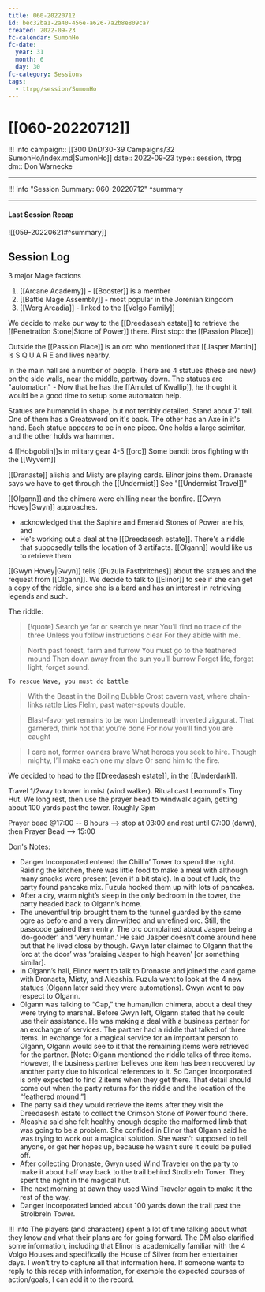 ```yaml
---
title: 060-20220712
id: bec32ba1-2a40-456e-a626-7a2b8e809ca7
created: 2022-09-23
fc-calendar: SumonHo
fc-date:
  year: 31
  month: 6
  day: 30
fc-category: Sessions
tags:
  - ttrpg/session/SumonHo
---
```


# [[060-20220712]]

!!! info
    campaign:: [[300 DnD/30-39 Campaigns/32 SumonHo/index.md|SumonHo]]
    date:: 2022-09-23
    type:: session, ttrpg
    dm:: Don Warnecke


---
!!! info "Session Summary: 060-20220712"
    ^summary

---


#### Last Session Recap

![[059-20220621#^summary]]

## Session Log



3 major Mage factions
1. [[Arcane Academy]] - [[Booster]] is a member
2. [[Battle Mage Assembly]] - most popular in the Jorenian kingdom
3. [[Worg Arcadia]] - linked to the [[Volgo Family]]

We decide to make our way to the [[Dreedasesh estate]] to retrieve the [[Penetration Stone|Stone of Power]] there. First stop: the [[Passion Place]] 

Outside the [[Passion Place]] is an orc who mentioned that [[Jasper Martin]] is S Q U A R E and lives nearby.

In the main hall are a number of people. There are 4 statues (these are new) on the side walls, near the middle, partway down. The statues are "automation" - Now that he has the [[Amulet of Kwallip]], he thought it would be a good time to setup some automaton help.

Statues are humanoid in shape, but not terribly detailed. Stand about 7' tall. One of them has a Greatsword on it's back. The other has an Axe in it's hand. Each statue appears to be in one piece. One holds a large scimitar, and the other holds warhammer.

4 [[Hobgoblin]]s in miltary gear
4-5 [[orc]]
Some bandit bros fighting with the [[Wyvern]]

[[Dranaste]] alishia and Misty are playing cards. Elinor joins them. Dranaste says we have to get through the [[Undermist]]
See "[[Undermist Travel]]"


[[Olgann]] and the chimera were chilling near the bonfire. [[Gwyn Hovey|Gwyn]] approaches. 
- acknowledged that the Saphire and Emerald Stones of Power are his, and 
- He's working out a deal at the [[Dreedasesh estate]]. There's a riddle that supposedly tells the location of 3 artifacts. [[Olgann]] would like us to retrieve them 

[[Gwyn Hovey|Gwyn]] tells [[Fuzula Fastbritches]] about the statues and the request from [[Olgann]]. We decide to talk to [[Elinor]] to see if she can get a copy of the riddle, since she is a bard and has an interest in retrieving legends and such.

The riddle: 

>[!quote]
>Search ye far or search ye near
You’ll find no trace of the three
Unless you follow instructions clear
For they abide with me.
    
>North past forest, farm and furrow
>You must go to the feathered mound
>Then down away from the sun you’ll burrow
>Forget life, forget light, forget sound.
    
    To rescue Wave, you must do battle
>With the Beast in the Boiling Bubble
>Crost cavern vast, where chain-links rattle
>Lies Flelm, past water-spouts double.
    
>Blast-favor yet remains to be won
>Underneath inverted ziggurat.
>That garnered, think not that you’re done
>For now you’ll find you are caught
    
>I care not, former owners brave
>What heroes you seek to hire.
>Though mighty, I’ll make each one my slave
>Or send him to the fire.

We decided to head to the [[Dreedasesh estate]], in the [[Underdark]].

Travel 1/2way to tower in mist (wind walker). Ritual cast Leomund's Tiny Hut. We long rest, then use the prayer bead to windwalk again, getting about 100 yards past the tower. Roughly 3pm

Prayer bead @17:00 -- 8 hours --> stop at 03:00 and rest until 07:00 (dawn), then Prayer Bead --> 15:00


Don's Notes:

 - Danger Incorporated entered the Chillin’ Tower to spend the night. Raiding the kitchen, there was little food to make a meal with although many snacks were present (even if a bit stale). In a bout of luck, the party found pancake mix. Fuzula hooked them up with lots of pancakes.
 - After a dry, warm night’s sleep in the only bedroom in the tower, the party headed back to Olgann’s home. 
 - The uneventful trip brought them to the tunnel guarded by the same ogre as before and a very dim-witted and unrefined orc. Still, the passcode gained them entry. The orc complained about Jasper being a ‘do-gooder’ and ‘very human.’ He said Jasper doesn’t come around here but that he lived close by though. Gwyn later claimed to Olgann that the ‘orc at the door’ was ‘praising Jasper to high heaven’ [or something similar].
  - In Olgann’s hall, Elinor went to talk to Dronaste and joined the card game with Dronaste, Misty, and Aleashia. Fuzula went to look at the 4 new statues (Olgann later said they were automations). Gwyn went to pay respect to Olgann.
  - Olgann was talking to “Cap,” the human/lion chimera, about a deal they were trying to marshal. Before Gwyn left, Olgann stated that he could use their assistance. He was making a deal with a business partner for an exchange of services. The partner had a riddle that talked of three items. In exchange for a magical service for an important person to Olgann, Olgann would see to it that the remaining items were retrieved for the partner. [Note: Olgann mentioned the riddle talks of three items. However, the business partner believes one item has been recovered by another party due to historical references to it. So Danger Incorporated is only expected to find 2 items when they get there. That detail should come out when the party returns for the riddle and the location of the “feathered mound.”]
  - The party said they would retrieve the items after they visit the Dreedasesh estate to collect the Crimson Stone of Power found there.
  - Aleashia said she felt healthy enough despite the malformed limb that was going to be a problem. She confided in Elinor that Olgann said he was trying to work out a magical solution. She wasn’t supposed to tell anyone, or get her hopes up, because he wasn’t sure it could be pulled off.
  - After collecting Dronaste, Gwyn used Wind Traveler on the party to make it about half way back to the trail behind Strolbreln Tower. They spent the night in the magical hut.
  - The next morning at dawn they used Wind Traveler again to make it the rest of the way.
  - Danger Incorporated landed about 100 yards down the trail past the Strolbreln Tower.
  

!!! info
    The players (and characters) spent a lot of time talking about what they know and what their plans are for going forward. The DM also clarified some information, including that Elinor is academically familiar with the 4 Volgo Houses and specifically the House of Silver from her entertainer days. I won’t try to capture all that information here. If someone wants to reply to this recap with information, for example the expected courses of action/goals, I can add it to the record.

